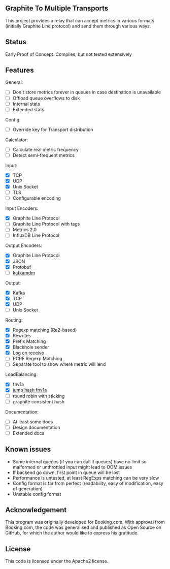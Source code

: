 Graphite To Multiple Transports
-----

This project provides a relay that can accept metrics in various formats (initially Graphite Line protocol) and send them through various ways.

Status
------

Early Proof of Concept. Compiles, but not tested extensively

Features
--------

General:
- [ ] Don't store metrics forever in queues in case destination is unavailable
- [ ] Offload queue overflows to disk
- [ ] Internal stats
- [ ] Extended stats

Config:
- [ ] Override key for Transport distribution

Calculator:
- [ ] Calculate real metric frequency
- [ ] Detect semi-frequent metrics

Input:
- [X] TCP
- [X] UDP
- [X] Unix Socket
- [ ] TLS
- [ ] Configurable encoding

Input Encoders:
- [X] Graphite Line Protocol
- [ ] Graphite Line Protocol with tags
- [ ] Metrics 2.0
- [ ] InfluxDB Line Protocol

Output Encoders:
- [X] Graphite Line Protocol
- [X] JSON
- [X] Protobuf
- [ ] [kafkamdm](https://github.com/raintank/schema)

Output:
- [X] Kafka
- [X] TCP
- [X] UDP
- [ ] Unix Socket

Routing:
- [X] Regexp matching (Re2-based)
- [X] Rewrites
- [X] Prefix Matching
- [X] Blackhole sender
- [X] Log on receive
- [ ] PCRE Regexp Matching
- [ ] Separate tool to show where metric will lend

LoadBalancing:
- [X] fnv1a
- [X] [jump hash fnv1a](https://arxiv.org/abs/1406.2294)
- [ ] round robin with sticking
- [ ] graphite consistent hash

Documentation:
- [ ] At least some docs
- [ ] Design documentation
- [ ] Extended docs

Known issues
------------

- Some internal queues (if you can call it queues) have no limit so malformed or unthrottled input might lead to OOM issues
- If backend go down, first point in queue will be lost
- Performance is untested, at least RegExps matching can be very slow
- Config format is far from perfect (readability, easy of modification, easy of generation)
- Unstable config format

Acknowledgement
---------------

This program was originally developed for Booking.com. With approval from Booking.com, the code was generalised and published as Open Source on GitHub, for which the author would like to express his gratitude.

License
-------

This code is licensed under the Apache2 license.
